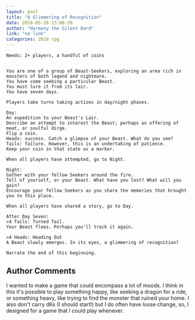 ```yaml
---
layout: post
title: "A Glimmering of Recognition"
date: 2018-05-28 23:08:39
author: "Harmony the Silent Bard"
link: "no link"
categories: 2018 rpg
---
```

```
Needs: 2+ players, a handful of coins


You are one of a group of Beast-Seekers, exploring an area rich in monsters of both legend and nightmare. 
You have come seeking a particular Beast.
You must lure it from its lair.
You have seven days.

Players take turns taking actions in day/night phases.

Day:
An expedition to your Beast's Lair.
Describe an attempt to interest the Beast; perhaps an offering of meat, or soulful dirge.
Flip a coin. 
Heads: success. Catch a glimpse of your Beast. What do you see?
Tails: failure. However, this is an undertaking of patience.
Keep your coin in that state as a marker.

When all players have attempted, go to Night.

Night:
Gather with your fellow Seekers around the fire.
Tell of yourself, or your Beast. What have you lost? What will you gain? 
Encourage your fellow Seekers as you share the memories that brought you to this place.

When all players have shared a story, go to Day.

After Day Seven:
>4 Tails: Turned Tail.
Your Beast flees. Perhaps you'll track it again.

>4 Heads: Heading Out
A Beast slowly emerges. In its eyes, a glimmering of recognition?

Narrate the end of this beginning.

```
## Author Comments 

I wanted to make a game that could encompass a lot of moods. I think in this it's possible to play something happy, like seeking a dragon for a ride, or something heavy, like trying to find the monster that ruined your home.
I also don't carry d6s (I should start!) but I do often have loose change, so, I designed for a game that I could play whenever.
